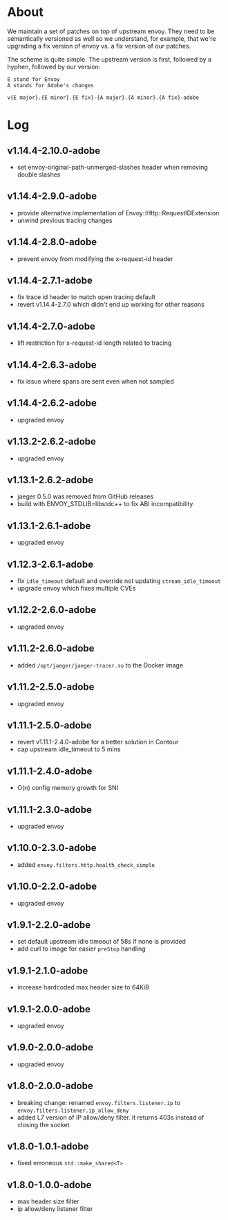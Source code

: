 # About

We maintain a set of patches on top of upstream envoy. They need to be
semantically versioned as well so we understand, for example, that we're
upgrading a fix version of envoy vs. a fix version of our patches.

The scheme is quite simple. The upstream version is first, followed by a hyphen,
followed by our version:

```
E stand for Envoy
A stands for Adobe's changes

v{E major}.{E minor}.{E fix}-{A major}.{A minor}.{A fix}-adobe
```

# Log

## v1.14.4-2.10.0-adobe

- set envoy-original-path-unmerged-slashes header when removing double slashes

## v1.14.4-2.9.0-adobe

- provide alternative implementation of Envoy::Http::RequestIDExtension
- unwind previous tracing changes

## v1.14.4-2.8.0-adobe

- prevent envoy from modifying the x-request-id header

## v1.14.4-2.7.1-adobe

- fix trace id header to match open tracing default
- revert v1.14.4-2.7.0 which didn't end up working for other reasons

## v1.14.4-2.7.0-adobe

- lift restriction for x-request-id length related to tracing

## v1.14.4-2.6.3-adobe

- fix issue where spans are sent even when not sampled

## v1.14.4-2.6.2-adobe

- upgraded envoy

## v1.13.2-2.6.2-adobe

- upgraded envoy

## v1.13.1-2.6.2-adobe

- jaeger 0.5.0 was removed from GitHub releases
- build with ENVOY_STDLIB=libstdc++ to fix ABI incompatibility

## v1.13.1-2.6.1-adobe

- upgraded envoy

## v1.12.3-2.6.1-adobe

- fix `idle_timeout` default and override not updating `stream_idle_timeout`
- upgrade envoy which fixes multiple CVEs

## v1.12.2-2.6.0-adobe

- upgraded envoy

## v1.11.2-2.6.0-adobe

- added `/opt/jaeger/jaeger-tracer.so` to the Docker image

## v1.11.2-2.5.0-adobe

- upgraded envoy

## v1.11.1-2.5.0-adobe

- revert v1.11.1-2.4.0-adobe for a better solution in Contour
- cap upstream idle_timeout to 5 mins

## v1.11.1-2.4.0-adobe

- O(n) config memory growth for SNI

## v1.11.1-2.3.0-adobe

- upgraded envoy

## v1.10.0-2.3.0-adobe

- added `envoy.filters.http.health_check_simple`

## v1.10.0-2.2.0-adobe

- upgraded envoy

## v1.9.1-2.2.0-adobe

- set default upstream idle timeout of 58s if none is provided
- add curl to image for easier `preStop` handling

## v1.9.1-2.1.0-adobe

- increase hardcoded max header size to 64KiB

## v1.9.1-2.0.0-adobe

- upgraded envoy

## v1.9.0-2.0.0-adobe

- upgraded envoy

## v1.8.0-2.0.0-adobe

- breaking change: renamed `envoy.filters.listener.ip` to `envoy.filters.listener.ip_allow_deny`
- added L7 version of IP allow/deny filter. it returns 403s instead of closing the socket

## v1.8.0-1.0.1-adobe

- fixed erroneous `std::make_shared<T>`

## v1.8.0-1.0.0-adobe

- max header size filter
- ip allow/deny listener filter
